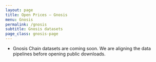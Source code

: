 ```yaml
---
layout: page
title: Open Prices — Gnosis
menu: Gnosis
permalink: /gnosis
subtitle: Gnosis datasets
page_class: gnosis-page
---
```


- Gnosis Chain datasets are coming soon. We are aligning the data pipelines before opening public downloads.

<!-- <div class="dataset-description">
<p>We are currently standardizing on-chain market feeds from Gnosis Chain so that pricing datasets match the same format used for Ethereum. Expect daily refreshed CSV exports that consolidate Chainlink reference rates and leading DEX swap data.</p>
</div>

<div class="dataset-download">
  <h3 class="dataset-download__headline">Download datasets</h3>
  <a class="dataset-download__link dataset-download__link--disabled" href="#" role="button" aria-disabled="true">
    files.deepmining.ch — Gnosis prices (coming soon)
  </a>
  <p class="dataset-download__note">Sign up for notifications with the FairOnChain team to be alerted as soon as the first Gnosis drops go live.</p>
</div>

<div class="readme-info">
<h4>The file README.md will provide:</h4>
<ul>
<li>Coverage timeline and refresh cadence for Chainlink and major DEX feeds on Gnosis Chain</li>
<li>Extraction methodology, smart contract sources, and aggregation logic</li>
<li>File naming conventions aligned with the Open Prices catalog</li>
<li>Known caveats or protocol-specific adjustments applied during normalization</li>
</ul>
<p class="readme-info__link"><strong>Dataset reference:</strong> <span class="readme-info__placeholder">README coming soon</span></p>
</div>

_Additional networks to be announced soon._ -->
